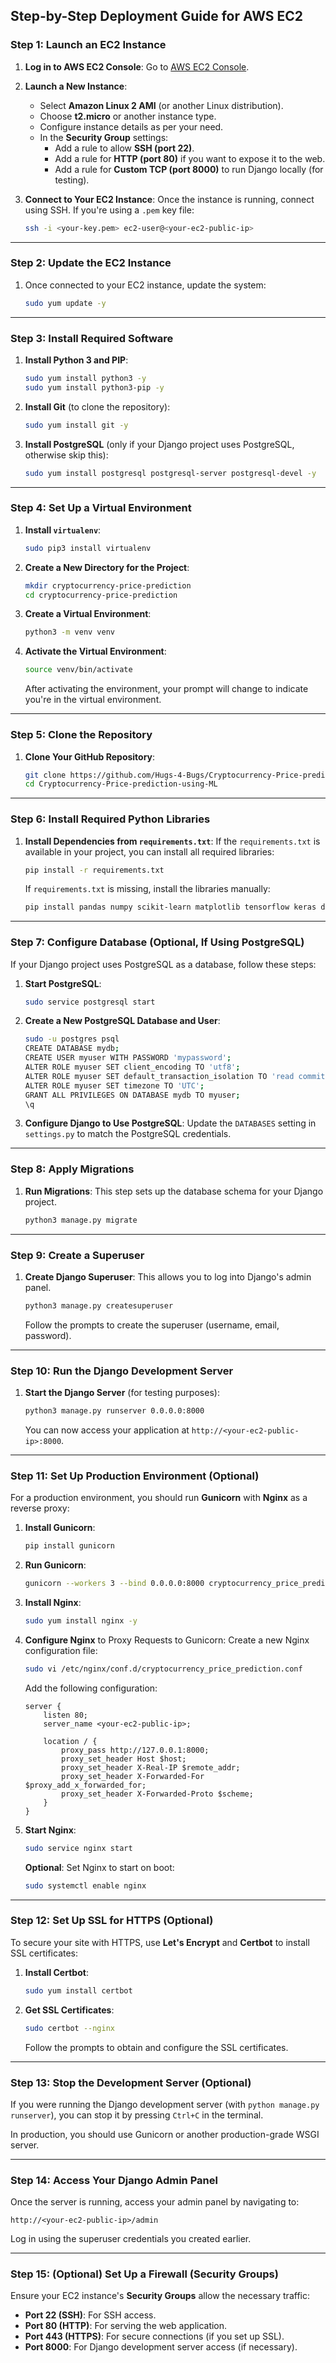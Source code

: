 
## **Step-by-Step Deployment Guide for AWS EC2**


### **Step 1: Launch an EC2 Instance**
1. **Log in to AWS EC2 Console**:
   Go to [AWS EC2 Console](https://console.aws.amazon.com/ec2/).

2. **Launch a New Instance**:
   - Select **Amazon Linux 2 AMI** (or another Linux distribution).
   - Choose **t2.micro** or another instance type.
   - Configure instance details as per your need.
   - In the **Security Group** settings:
     - Add a rule to allow **SSH (port 22)**.
     - Add a rule for **HTTP (port 80)** if you want to expose it to the web.
     - Add a rule for **Custom TCP (port 8000)** to run Django locally (for testing).

3. **Connect to Your EC2 Instance**:
   Once the instance is running, connect using SSH. If you're using a `.pem` key file:
   ```bash
   ssh -i <your-key.pem> ec2-user@<your-ec2-public-ip>
   ```

---

### **Step 2: Update the EC2 Instance**
1. Once connected to your EC2 instance, update the system:
   ```bash
   sudo yum update -y
   ```

---

### **Step 3: Install Required Software**
1. **Install Python 3 and PIP**:
   ```bash
   sudo yum install python3 -y
   sudo yum install python3-pip -y
   ```

2. **Install Git** (to clone the repository):
   ```bash
   sudo yum install git -y
   ```

3. **Install PostgreSQL** (only if your Django project uses PostgreSQL, otherwise skip this):
   ```bash
   sudo yum install postgresql postgresql-server postgresql-devel -y
   ```

---

### **Step 4: Set Up a Virtual Environment**
1. **Install `virtualenv`**:
   ```bash
   sudo pip3 install virtualenv
   ```

2. **Create a New Directory for the Project**:
   ```bash
   mkdir cryptocurrency-price-prediction
   cd cryptocurrency-price-prediction
   ```

3. **Create a Virtual Environment**:
   ```bash
   python3 -m venv venv
   ```

4. **Activate the Virtual Environment**:
   ```bash
   source venv/bin/activate
   ```

   After activating the environment, your prompt will change to indicate you're in the virtual environment.

---

### **Step 5: Clone the Repository**
1. **Clone Your GitHub Repository**:
   ```bash
   git clone https://github.com/Hugs-4-Bugs/Cryptocurrency-Price-prediction-using-ML.git
   cd Cryptocurrency-Price-prediction-using-ML
   ```

---

### **Step 6: Install Required Python Libraries**
1. **Install Dependencies from `requirements.txt`**:
   If the `requirements.txt` is available in your project, you can install all required libraries:
   ```bash
   pip install -r requirements.txt
   ```

   If `requirements.txt` is missing, install the libraries manually:
   ```bash
   pip install pandas numpy scikit-learn matplotlib tensorflow keras django
   ```

---

### **Step 7: Configure Database (Optional, If Using PostgreSQL)**

If your Django project uses PostgreSQL as a database, follow these steps:

1. **Start PostgreSQL**:
   ```bash
   sudo service postgresql start
   ```

2. **Create a New PostgreSQL Database and User**:
   ```bash
   sudo -u postgres psql
   CREATE DATABASE mydb;
   CREATE USER myuser WITH PASSWORD 'mypassword';
   ALTER ROLE myuser SET client_encoding TO 'utf8';
   ALTER ROLE myuser SET default_transaction_isolation TO 'read committed';
   ALTER ROLE myuser SET timezone TO 'UTC';
   GRANT ALL PRIVILEGES ON DATABASE mydb TO myuser;
   \q
   ```

3. **Configure Django to Use PostgreSQL**:
   Update the `DATABASES` setting in `settings.py` to match the PostgreSQL credentials.

---

### **Step 8: Apply Migrations**
1. **Run Migrations**:
   This step sets up the database schema for your Django project.
   ```bash
   python3 manage.py migrate
   ```

---

### **Step 9: Create a Superuser**
1. **Create Django Superuser**:
   This allows you to log into Django's admin panel.
   ```bash
   python3 manage.py createsuperuser
   ```

   Follow the prompts to create the superuser (username, email, password).

---

### **Step 10: Run the Django Development Server**
1. **Start the Django Server** (for testing purposes):
   ```bash
   python3 manage.py runserver 0.0.0.0:8000
   ```

   You can now access your application at `http://<your-ec2-public-ip>:8000`.

---

### **Step 11: Set Up Production Environment (Optional)**

For a production environment, you should run **Gunicorn** with **Nginx** as a reverse proxy:

1. **Install Gunicorn**:
   ```bash
   pip install gunicorn
   ```

2. **Run Gunicorn**:
   ```bash
   gunicorn --workers 3 --bind 0.0.0.0:8000 cryptocurrency_price_prediction.wsgi:application
   ```

3. **Install Nginx**:
   ```bash
   sudo yum install nginx -y
   ```

4. **Configure Nginx** to Proxy Requests to Gunicorn:
   Create a new Nginx configuration file:
   ```bash
   sudo vi /etc/nginx/conf.d/cryptocurrency_price_prediction.conf
   ```

   Add the following configuration:

   ```nginx
   server {
       listen 80;
       server_name <your-ec2-public-ip>;

       location / {
           proxy_pass http://127.0.0.1:8000;
           proxy_set_header Host $host;
           proxy_set_header X-Real-IP $remote_addr;
           proxy_set_header X-Forwarded-For $proxy_add_x_forwarded_for;
           proxy_set_header X-Forwarded-Proto $scheme;
       }
   }
   ```

5. **Start Nginx**:
   ```bash
   sudo service nginx start
   ```

   **Optional**: Set Nginx to start on boot:
   ```bash
   sudo systemctl enable nginx
   ```

---

### **Step 12: Set Up SSL for HTTPS (Optional)**
To secure your site with HTTPS, use **Let's Encrypt** and **Certbot** to install SSL certificates:

1. **Install Certbot**:
   ```bash
   sudo yum install certbot
   ```

2. **Get SSL Certificates**:
   ```bash
   sudo certbot --nginx
   ```

   Follow the prompts to obtain and configure the SSL certificates.

---

### **Step 13: Stop the Development Server (Optional)**
If you were running the Django development server (with `python manage.py runserver`), you can stop it by pressing `Ctrl+C` in the terminal.

In production, you should use Gunicorn or another production-grade WSGI server.

---

### **Step 14: Access Your Django Admin Panel**
Once the server is running, access your admin panel by navigating to:

```
http://<your-ec2-public-ip>/admin
```

Log in using the superuser credentials you created earlier.

---

### **Step 15: (Optional) Set Up a Firewall (Security Groups)**
Ensure your EC2 instance's **Security Groups** allow the necessary traffic:
- **Port 22 (SSH)**: For SSH access.
- **Port 80 (HTTP)**: For serving the web application.
- **Port 443 (HTTPS)**: For secure connections (if you set up SSL).
- **Port 8000**: For Django development server access (if necessary).

